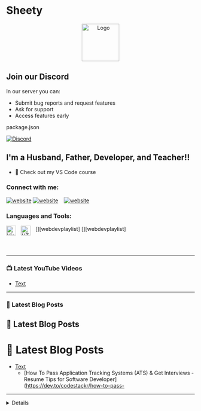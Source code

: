 # Sheety
<p align="center">
  
  <p align="center">
    <img src="https://i.imgur.com/Dlaubpx.png" alt="Logo" width="100" height="100">
  </p>

## Join our Discord
In our server you can:
- Submit bug reports and request features
- Ask for support
- Access features early

package.json

[![Discord](https://user-images.githubusercontent.com/5113962/116616080-e2a0ee80-a944-11eb-8c1f-b838233b29d5.png)][discord]

## I'm a Husband, Father, Developer, and Teacher!!

- 🔭 Check out my VS Code course


### Connect with me:

[![website](./img/globe-light.svg)](https://codestackr.com#gh-light-mode-only)
[![website](./img/globe-dark.svg)](https://codestackr.com#gh-dark-mode-only)
&nbsp;&nbsp;
[![website](./img/youtube-light.svg)](https://youtube.com/codestackr#gh-light-mode-only)

### Languages and Tools:

[<img align="left" alt="Visual Studio Code" width="26px" src="https://cdn.jsdelivr.net/gh/devicons/devicon/icons/vscode/vscode-original.svg" style="padding-right:10px;" />][webdevplaylist]
[<img align="left" alt="HTML5" width="26px" src="https://cdn.jsdelivr.net/gh/devicons/devicon/icons/html5/html5-original.svg" style="padding-right:10px;" />][webdevplaylist]

<br />
<br />

---

### 📺 Latest YouTube Videos

- [Text](link)


---

### 📕 Latest Blog Posts
## 📕 Latest Blog Posts
# 📕 Latest Blog Posts

- [Text](link)
  - [How To Pass Application Tracking Systems &lpar;ATS&rpar; &amp; Get Interviews - Resume Tips for Software Developer](https://dev.to/codestackr/how-to-pass-

---

<details>
:zap: GitHub Stats

</details>

[discord]: https://discord.gg/8WG7bR58QE
[sheety]: https://docs.google.com/spreadsheets/d/1Qw1_P1EHgwnehXWLbQQNoUi1QgfKOSpa5wiNA6eN0zE
